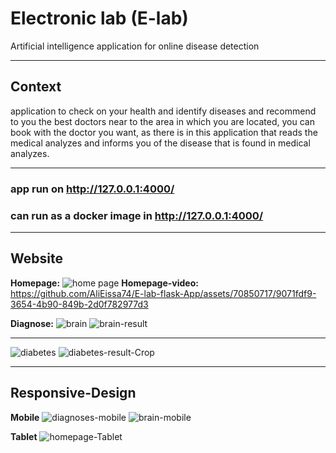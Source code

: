 # Electronic lab (E-lab)
Artificial intelligence application for online disease detection
___________________________________________________
## Context
application to check on your health and identify diseases and recommend to you the best doctors near to the area in which you are located, you can book with the doctor you want, as there is in this application that reads the medical analyzes and informs you of the disease that is found in medical analyzes.
___________________________________________________
### app run on http://127.0.0.1:4000/
### can run as a docker image in http://127.0.0.1:4000/
___________________________________________________
## Website 
**Homepage:**
![home page ](https://github.com/AliEissa74/E-lab-flask-App/assets/70850717/d632ab82-cc9d-4e74-a082-5544db739c22)
**Homepage-video:**
https://github.com/AliEissa74/E-lab-flask-App/assets/70850717/9071fdf9-3654-4b90-849b-2d0f782977d3

**Diagnose:**
![brain](https://github.com/AliEissa74/E-lab-flask-App/assets/70850717/d9855d0e-8c5b-465f-a1a5-a39d504a6513)
![brain-result](https://github.com/AliEissa74/E-lab-flask-App/assets/70850717/18a14bed-73d1-4b2f-8233-0db52f3b916f)
______________
![diabetes](https://github.com/AliEissa74/E-lab-flask-App/assets/70850717/cc53c210-c5d4-443e-b8fa-3e1fdcd3c4ba)
![diabetes-result-Crop](https://github.com/AliEissa74/E-lab-flask-App/assets/70850717/2c14dc7b-2f33-402b-b967-c6b42c0f7c15)

___________________________________________________
## Responsive-Design
**Mobile**
![diagnoses-mobile](https://github.com/AliEissa74/E-lab-flask-App/assets/70850717/897dc662-c66b-4e8f-9f21-48b80579475f)
![brain-mobile](https://github.com/AliEissa74/E-lab-flask-App/assets/70850717/4286d76b-5cc9-43d1-8ffa-77880c6cf31e)

**Tablet**
![homepage-Tablet](https://github.com/AliEissa74/E-lab-flask-App/assets/70850717/b398614b-f15b-4f51-adbc-b505142f5310)

